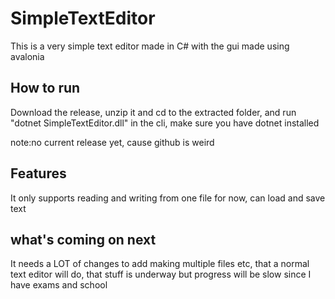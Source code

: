 # SimpleTextEditor

This is a very simple text editor made in C# with the gui made using avalonia

## How to run

Download the release, unzip it and cd to the extracted folder, and run "dotnet SimpleTextEditor.dll" in the cli, make sure you have dotnet installed

note:no current release yet, cause github is weird 

## Features

It only supports reading and  writing from one file for now, can load and save text

## what's coming on next

It needs a LOT  of changes to add making multiple files etc, 
that a normal text editor will do, that stuff is underway but progress will be slow since I have exams and school
